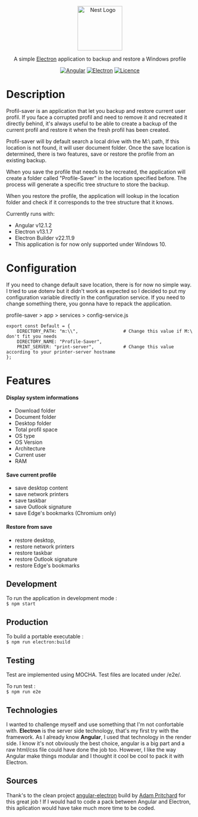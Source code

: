 <p align="center">
  <img src="https://i.postimg.cc/8k95M69T/favicon-256x256.png" width="120" alt="Nest Logo" />
</p>

<p align="center">A simple <a href="https://www.electronjs.org/" target="_blank">Electron</a> application to backup and restore a Windows profile</p>
<p align="center">
    <a href="https://angular.io/"target="_blank"><img src="https://img.shields.io/badge/angular-v12.1.2-red" alt="Angular" /></a>
    <a href="https://www.electronjs.org/" target="_blank"><img src="https://img.shields.io/badge/electron-v13.1.7-blue" alt="Electron" /></a>
    <a href="https://fr.wikipedia.org/wiki/Licence_MIT" target="_blank"><img src="https://img.shields.io/badge/license-MIT-green" alt="Licence" /></a>
</p>



# Description

Profil-saver is an application that let you backup and restore current user profil. If you face a corrupted profil and need to remove it and recreated it directly behind, it's always
useful to be able to create a backup of the current profil and restore it when the fresh profil has been created.

Profil-saver will by default search a local drive with the M:\ path, If this location is not found, it will user document folder. Once the save location is determined, there is two features, save or restore the profile from an existing backup.

When you save the profile that needs to be recreated, the application will create a folder called "Profile-Saver" in the location specified before. The process will generate a specific tree structure to store the backup.

When you restore the profile, the application will lookup in the location folder and check if it corresponds to the tree structure that it knows.

Currently runs with:

- Angular v12.1.2
- Electron v13.1.7
- Electron Builder v22.11.9
- This application is for now only supported under Windows 10.

# Configuration

If you need to change default save location, there is for now no simple way. I tried to use dotenv but it didn't work as expected so I decided to put my configuration variable directly in the configuration service. If you need to change something there, you gonna have to repack the application.

profile-saver > app > services > config-service.js

    export const Default = {
        DIRECTORY_PATH: "m:\\",                 # Change this value if M:\ don't fit you needs
        DIRECTORY_NAME: "Profile-Saver",
        PRINT_SERVER: "print-server",           # Change this value according to your printer-server hostname
    };

# Features

#### Display system informations

- Download folder
- Document folder
- Desktop folder
- Total profil space
- OS type
- OS Version
- Architecture
- Current user
- RAM

#### Save current profile

- save desktop content
- save network printers
- save taskbar
- save Outlook signature
- save Edge's bookmarks (Chromium only)

#### Restore from save

- restore desktop,
- restore network printers
- restore taskbar
- restore Outlook signature
- restore Edge's bookmarks

## Development

To run the application in development mode :  
`$ npm start`

## Production

To build a portable executable :  
`$ npm run electron:build`

## Testing

Test are implemented using MOCHA. Test files are located under /e2e/.

To run test :  
`$ npm run e2e`

## Technologies

I wanted to challenge myself and use something that I'm not confortable with. **Electron** is the server side technology, that's my first try with the framework. As I already know **Angular**, I used that technology in the render side. I know it's not obviously the best choice, angular is a big part and a raw html/css file could have done the job too. However, I like the way Angular make things modular and I thought it cool be cool to pack it with Electron.

## Sources

Thank's to the clean project [angular-electron](https://github.com/maximegris/angular-electron) build by [Adam Pritchard](https://github.com/adam-p) for this great job ! If I would had to code a pack between Angular and Electron, this aplication would have take much more time to be coded.
